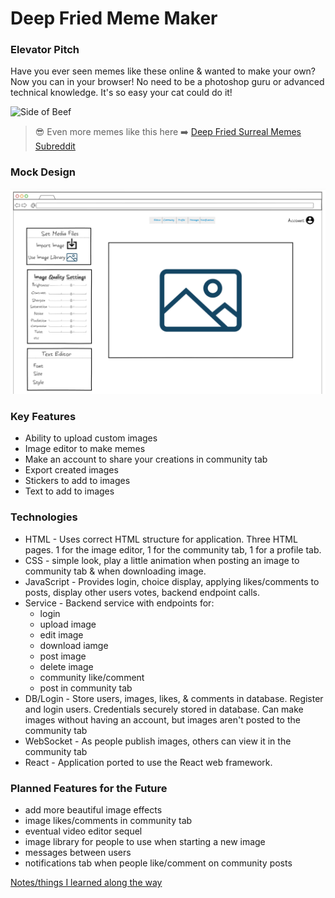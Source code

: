 
# Deep Fried Meme Maker

### Elevator Pitch

Have you ever seen memes like these online & wanted to make your own? Now you can in your browser! No need to be a photoshop guru or advanced technical knowledge. It's so easy your cat could do it!

<img src="https://i.pinimg.com/564x/7d/55/6f/7d556f8abca7eaa2caec121deb1dc347.jpg" alt="Side of Beef" width="300"/>



>😎 Even more memes like this here ➡️ [Deep Fried Surreal Memes Subreddit](https://www.reddit.com/r/deepfriedsurrealmemes/)



### Mock Design

<img src="CS-260-Page1v2.png" alt="Mock" width="800"/>



### Key Features

- Ability to upload custom images
- Image editor to make memes
- Make an account to share your creations in community tab
- Export created images
- Stickers to add to images
- Text to add to images


### Technologies

- HTML - Uses correct HTML structure for application. Three HTML pages. 1 for the image editor, 1 for the community tab, 1 for a profile tab.
- CSS - simple look, play a little animation when posting an image to community tab & when downloading image.
- JavaScript - Provides login, choice display, applying likes/comments to posts, display other users votes, backend endpoint calls.
- Service - Backend service with endpoints for:
    - login
    - upload image
    - edit image
    - download iamge
    - post image
    - delete image
    - community like/comment
    - post in community tab
- DB/Login - Store users, images, likes, & comments in database. Register and login users. Credentials securely stored in database. Can make images without having an account, but images aren't posted to the community tab
- WebSocket - As people publish images, others can view it in the community tab
- React - Application ported to use the React web framework.


### Planned Features for the Future

- add more beautiful image effects
- image likes/comments in community tab
- eventual video editor sequel
- image library for people to use when starting a new image
- messages between users
- notifications tab when people like/comment on community posts


[Notes/things I learned along the way](notes.md)
